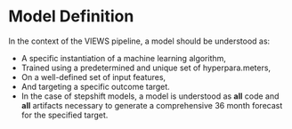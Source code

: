 # Model Definition

In the context of the VIEWS pipeline, a model should be understood as:

- A specific instantiation of a machine learning algorithm, 
- Trained using a predetermined and unique set of hyperpara.meters, 
- On a well-defined set of input features, 
- And targeting a specific outcome target.
- In the case of stepshift models, a model is understood as **all** code and **all** artifacts necessary to generate a comprehensive 36 month forecast for the specified target.